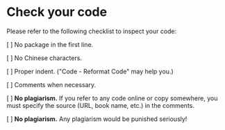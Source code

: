 # Check your code

Please refer to the following checklist to inspect your code:

[ ] No package in the first line.

[ ] No Chinese characters.

[ ] Proper indent. ("Code - Reformat Code" may help you.) 

[ ] Comments when necessary.

[ ] **No plagiarism.** If you refer to any code online or copy somewhere, you must specify the source (URL, book name, etc.) in the comments.

[ ] **No plagiarism.** Any plagiarism would be punished seriously!

